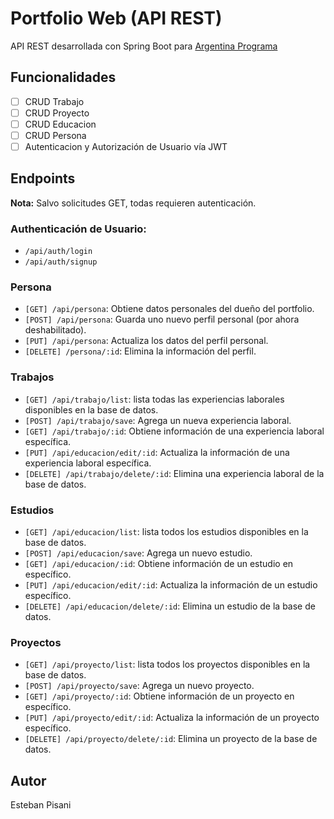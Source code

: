 # Portfolio Web (API REST)
API REST desarrollada con Spring Boot para [Argentina Programa](https://argentinaprograma.inti.gob.ar/)

## Funcionalidades

- [ ] CRUD Trabajo
- [ ] CRUD Proyecto
- [ ] CRUD Educacion
- [ ] CRUD Persona
- [ ] Autenticacion y Autorización de Usuario vía JWT

## Endpoints

**Nota:** Salvo solicitudes GET, todas requieren autenticación.

### Authenticación de Usuario:

- `/api/auth/login`
- `/api/auth/signup`

### Persona

- `[GET] /api/persona`: Obtiene datos personales del dueño del portfolio.
- `[POST] /api/persona`: Guarda uno nuevo perfil personal (por ahora deshabilitado).
- `[PUT] /api/persona`: Actualiza los datos del perfil personal.
- `[DELETE] /persona/:id`: Elimina la información del perfil.

### Trabajos

- `[GET] /api/trabajo/list`: lista todas las experiencias laborales disponibles en la base de datos.
- `[POST] /api/trabajo/save`: Agrega un nueva experiencia laboral.
- `[GET] /api/trabajo/:id`: Obtiene información de una experiencia laboral específica.
- `[PUT] /api/educacion/edit/:id`: Actualiza la información de una experiencia laboral específica.
- `[DELETE] /api/trabajo/delete/:id`: Elimina una experiencia laboral de la base de datos.

### Estudios

- `[GET] /api/educacion/list`: lista todos los estudios disponibles en la base de datos.
- `[POST] /api/educacion/save`: Agrega un nuevo estudio.
- `[GET] /api/educacion/:id`: Obtiene información de un estudio en específico.
- `[PUT] /api/educacion/edit/:id`: Actualiza la información de un estudio específico.
- `[DELETE] /api/educacion/delete/:id`: Elimina un estudio de la base de datos.

### Proyectos

- `[GET] /api/proyecto/list`: lista todos los proyectos disponibles en la base de datos.
- `[POST] /api/proyecto/save`: Agrega un nuevo proyecto.
- `[GET] /api/proyecto/:id`: Obtiene información de un proyecto en específico.
- `[PUT] /api/proyecto/edit/:id`: Actualiza la información de un proyecto específico.
- `[DELETE] /api/proyecto/delete/:id`: Elimina un proyecto de la base de datos.


## Autor
Esteban Pisani
